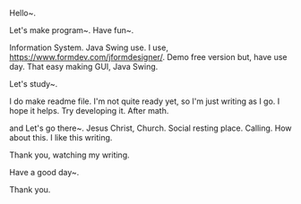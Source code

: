 

Hello~.

Let's make program~. Have fun~.

Information System. Java Swing use. I use, https://www.formdev.com/jformdesigner/. Demo free version but, have use day. That easy making GUI, Java Swing.

Let's study~.

 

I do make readme file. I'm not quite ready yet, so I'm just writing as I go. I hope it helps. Try developing it. After math.

and Let's go there~. Jesus Christ, Church. Social resting place. Calling. How about this. I like this writing.

Thank you, watching my writing. 


Have a good day~.

Thank you.
